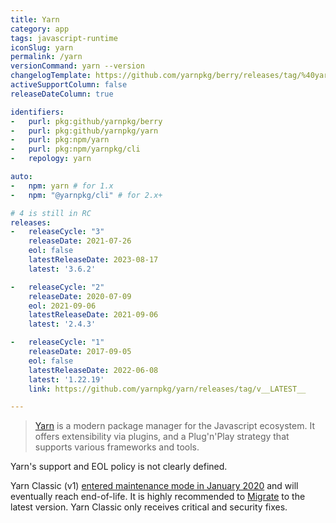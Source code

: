 ```yaml
---
title: Yarn
category: app
tags: javascript-runtime
iconSlug: yarn
permalink: /yarn
versionCommand: yarn --version
changelogTemplate: https://github.com/yarnpkg/berry/releases/tag/%40yarnpkg%2Fcli%2F__LATEST__
activeSupportColumn: false
releaseDateColumn: true

identifiers:
-   purl: pkg:github/yarnpkg/berry
-   purl: pkg:github/yarnpkg/yarn
-   purl: pkg:npm/yarn
-   purl: pkg:npm/yarnpkg/cli
-   repology: yarn

auto:
-   npm: yarn # for 1.x
-   npm: "@yarnpkg/cli" # for 2.x+

# 4 is still in RC
releases:
-   releaseCycle: "3"
    releaseDate: 2021-07-26
    eol: false
    latestReleaseDate: 2023-08-17
    latest: '3.6.2'

-   releaseCycle: "2"
    releaseDate: 2020-07-09
    eol: 2021-09-06
    latestReleaseDate: 2021-09-06
    latest: '2.4.3'

-   releaseCycle: "1"
    releaseDate: 2017-09-05
    eol: false
    latestReleaseDate: 2022-06-08
    latest: '1.22.19'
    link: https://github.com/yarnpkg/yarn/releases/tag/v__LATEST__

---
```


> [Yarn](https://yarnpkg.com/) is a modern package manager for the Javascript ecosystem. It offers
> extensibility via plugins, and a Plug'n'Play strategy that supports various frameworks and tools.

Yarn's support and EOL policy is not clearly defined.

Yarn Classic (v1) [entered maintenance mode in January 2020](https://dev.to/arcanis/introducing-yarn-2-4eh1#what-will-happen-to-the-legacy-codebase)
and will eventually reach end-of-life. It is highly recommended to
[Migrate](https://yarnpkg.com/migration/overview) to the latest version. Yarn
Classic only receives critical and security fixes.
